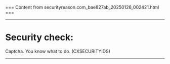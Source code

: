 === Content from securityreason.com_bae827ab_20250126_002421.html ===


---

# Security check:

Captcha. You know what to do. (CXSECURITYIDS)

---



